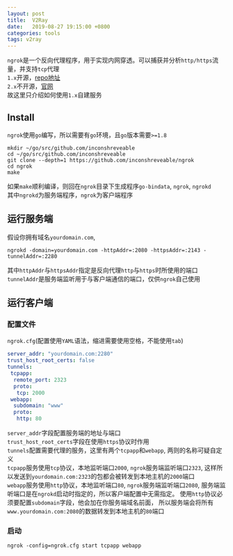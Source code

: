 ```yaml
---
layout: post
title:  V2Ray
date:   2019-08-27 19:15:00 +0800
categories: tools
tags: v2ray
---
```


`ngrok`是一个反向代理程序，用于实现内网穿透。可以捕获并分析`http/https`流量，并支持`tcp`代理  
`1.x`开源，[repo地址](https://github.com/inconshreveable/ngrok)  
`2.x`不开源，[官网](https://ngrok.com/)  
故这里只介绍如何使用`1.x`自建服务

## Install

`ngrok`使用`go`编写，所以需要有`go`环境，且`go`版本需要`>=1.8`

```shell
mkdir ~/go/src/github.com/inconshreveable
cd ~/go/src/github.com/inconshreveable
git clone --depth=1 https://github.com/inconshreveable/ngrok
cd ngrok
make
```

如果`make`顺利编译，则回在`ngrok`目录下生成程序`go-bindata`, `ngrok`, `ngrokd`  
其中`ngrokd`为服务端程序，`ngrok`为客户端程序

## 运行服务端

假设你拥有域名`yourdomain.com`,

```shell
ngrokd -domain=yourdomain.com -httpAddr=:2080 -httpsAddr=:2143 -tunnelAddr=:2280
```

其中`httpAddr`与`httpsAddr`指定是反向代理`http`与`https`时所使用的端口  
`tunnelAddr`是服务端监听用于与客户端通信的端口，仅供`ngrok`自己使用

## 运行客户端

### 配置文件

`ngrok.cfg`(配置使用`YAML`语法，缩进需要使用空格，不能使用`tab`)

```yaml
server_addr: "yourdomain.com:2280"
trust_host_root_certs: false
tunnels:
 tcpapp:
  remote_port: 2323
  proto:
   tcp: 2000
 webapp:
  subdomain: "www"
  proto:
   http: 80
```

`server_addr`字段配置服务端的地址与端口  
`trust_host_root_certs`字段在使用`https`协议时作用  
`tunnels`配置需要代理的服务，这里有两个`tcpapp`和`webapp`, 两则的名称可疑自定义  
`tcpapp`服务使用`tcp`协议，本地监听端口`2000`, `ngrok`服务端监听端口`2323`, 
这样所以发送到`yourdomain.com:2323`的包都会被转发到本地主机的`2000`端口  
`webapp`服务使用`http`协议，本地监听端口`80`, `ngrok`服务端监听端口`2080`, 
服务端监听端口是在`ngrokd`启动时指定的，所以客户端配置中无需指定。 
使用`http`协议必须要配置`subdomain`字段，他会加在你服务端域名前面，
所以服务端会将所有`www.yourdomain.com:2080`的数据转发到本地主机的`80`端口

### 启动

```shell
ngrok -config=ngrok.cfg start tcpapp webapp
```
